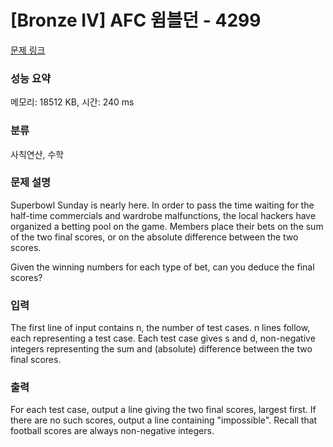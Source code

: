 # [Bronze IV] AFC 윔블던 - 4299 

[문제 링크](https://www.acmicpc.net/problem/4299) 

### 성능 요약

메모리: 18512 KB, 시간: 240 ms

### 분류

사칙연산, 수학

### 문제 설명

<p>Superbowl Sunday is nearly here. In order to pass the time waiting for the half-time commercials and wardrobe malfunctions, the local hackers have organized a betting pool on the game. Members place their bets on the sum of the two final scores, or on the absolute difference between the two scores.</p>

<p>Given the winning numbers for each type of bet, can you deduce the final scores?</p>

### 입력 

 <p>The first line of input contains n, the number of test cases. n lines follow, each representing a test case. Each test case gives s and d, non-negative integers representing the sum and (absolute) difference between the two final scores.</p>

### 출력 

 <p>For each test case, output a line giving the two final scores, largest first. If there are no such scores, output a line containing "impossible". Recall that football scores are always non-negative integers.</p>

